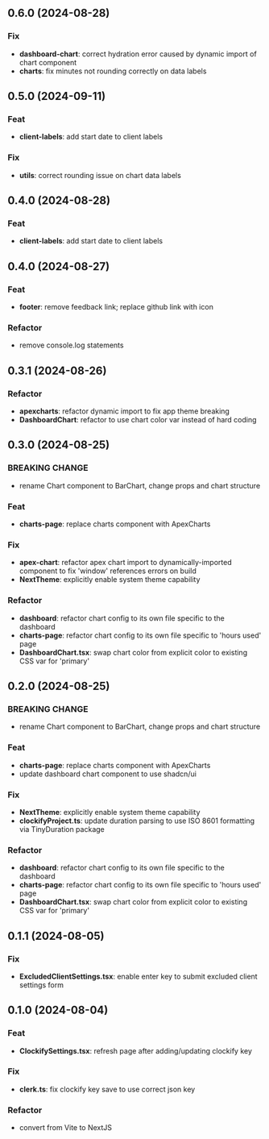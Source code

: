 
## 0.6.0 (2024-08-28)

### Fix

- **dashboard-chart**: correct hydration error caused by dynamic import of chart component
- **charts**: fix minutes not rounding correctly on data labels

## 0.5.0 (2024-09-11)

### Feat

- **client-labels**: add start date to client labels

### Fix

- **utils**: correct rounding issue on chart data labels

## 0.4.0 (2024-08-28)

### Feat

- **client-labels**: add start date to client labels

## 0.4.0 (2024-08-27)

### Feat

- **footer**: remove feedback link; replace github link with icon

### Refactor

- remove console.log statements

## 0.3.1 (2024-08-26)

### Refactor

- **apexcharts**: refactor dynamic import to fix app theme breaking
- **DashboardChart**: refactor to use chart color var instead of hard coding

## 0.3.0 (2024-08-25)

### BREAKING CHANGE

- rename Chart component to BarChart, change props and chart structure

### Feat

- **charts-page**: replace charts component with ApexCharts

### Fix

- **apex-chart**: refactor apex chart import to dynamically-imported component to fix 'window' references errors on build
- **NextTheme**: explicitly enable system theme capability

### Refactor

- **dashboard**: refactor chart config to its own file specific to the dashboard
- **charts-page**: refactor chart config to its own file specific to 'hours used' page
- **DashboardChart.tsx**: swap chart color from explicit color to existing CSS var for 'primary'

## 0.2.0 (2024-08-25)

### BREAKING CHANGE

- rename Chart component to BarChart, change props and chart structure

### Feat

- **charts-page**: replace charts component with ApexCharts
- update dashboard chart component to use shadcn/ui

### Fix

- **NextTheme**: explicitly enable system theme capability
- **clockifyProject.ts**: update duration parsing to use ISO 8601 formatting via TinyDuration package

### Refactor

- **dashboard**: refactor chart config to its own file specific to the dashboard
- **charts-page**: refactor chart config to its own file specific to 'hours used' page
- **DashboardChart.tsx**: swap chart color from explicit color to existing CSS var for 'primary'

## 0.1.1 (2024-08-05)

### Fix

- **ExcludedClientSettings.tsx**: enable enter key to submit excluded client settings form

## 0.1.0 (2024-08-04)

### Feat

- **ClockifySettings.tsx**: refresh page after adding/updating clockify key

### Fix

- **clerk.ts**: fix clockify key save to use correct json key

### Refactor

- convert from Vite to NextJS
